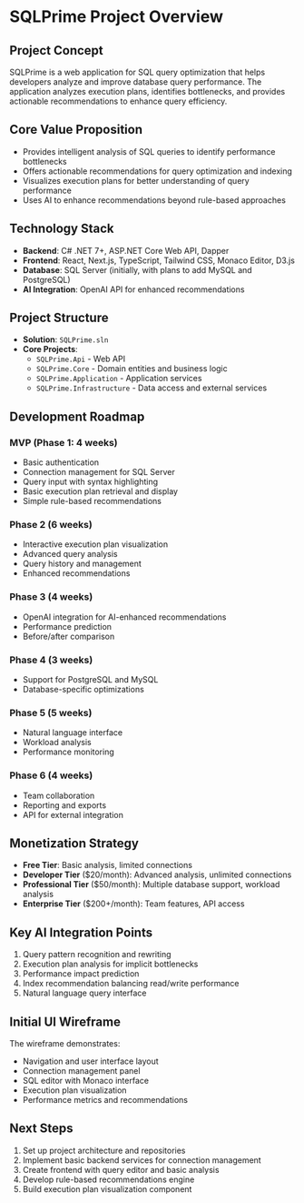 # SQLPrime Project Overview

## Project Concept
SQLPrime is a web application for SQL query optimization that helps developers analyze and improve database query performance. The application analyzes execution plans, identifies bottlenecks, and provides actionable recommendations to enhance query efficiency.

## Core Value Proposition
- Provides intelligent analysis of SQL queries to identify performance bottlenecks
- Offers actionable recommendations for query optimization and indexing
- Visualizes execution plans for better understanding of query performance
- Uses AI to enhance recommendations beyond rule-based approaches

## Technology Stack
- **Backend**: C# .NET 7+, ASP.NET Core Web API, Dapper
- **Frontend**: React, Next.js, TypeScript, Tailwind CSS, Monaco Editor, D3.js
- **Database**: SQL Server (initially, with plans to add MySQL and PostgreSQL)
- **AI Integration**: OpenAI API for enhanced recommendations

## Project Structure
- **Solution**: `SQLPrime.sln`
- **Core Projects**:
  - `SQLPrime.Api` - Web API
  - `SQLPrime.Core` - Domain entities and business logic
  - `SQLPrime.Application` - Application services
  - `SQLPrime.Infrastructure` - Data access and external services

## Development Roadmap

### MVP (Phase 1: 4 weeks)
- Basic authentication
- Connection management for SQL Server
- Query input with syntax highlighting
- Basic execution plan retrieval and display
- Simple rule-based recommendations

### Phase 2 (6 weeks)
- Interactive execution plan visualization
- Advanced query analysis
- Query history and management
- Enhanced recommendations

### Phase 3 (4 weeks)
- OpenAI integration for AI-enhanced recommendations
- Performance prediction
- Before/after comparison

### Phase 4 (3 weeks)
- Support for PostgreSQL and MySQL
- Database-specific optimizations

### Phase 5 (5 weeks)
- Natural language interface
- Workload analysis
- Performance monitoring

### Phase 6 (4 weeks)
- Team collaboration
- Reporting and exports
- API for external integration

## Monetization Strategy
- **Free Tier**: Basic analysis, limited connections
- **Developer Tier** ($20/month): Advanced analysis, unlimited connections
- **Professional Tier** ($50/month): Multiple database support, workload analysis
- **Enterprise Tier** ($200+/month): Team features, API access

## Key AI Integration Points
1. Query pattern recognition and rewriting
2. Execution plan analysis for implicit bottlenecks
3. Performance impact prediction
4. Index recommendation balancing read/write performance
5. Natural language query interface

## Initial UI Wireframe
The wireframe demonstrates:
- Navigation and user interface layout
- Connection management panel
- SQL editor with Monaco interface
- Execution plan visualization
- Performance metrics and recommendations

## Next Steps
1. Set up project architecture and repositories
2. Implement basic backend services for connection management
3. Create frontend with query editor and basic analysis
4. Develop rule-based recommendations engine
5. Build execution plan visualization component